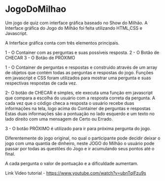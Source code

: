 # JogoDoMilhao
Um jogo de quiz com interface gráfica baseado no Show do Milhão.
A Interface gráfica do Jogo do Milhão foi feita utilizando HTML,CSS e Javascript.

A Interface gráfica conta com três elementos principais.

1 - O Container com as perguntas e suas possíveis resposta.
2 - O Botão de CHECAR
3 - O Botão de PRÓXIMO 

1 - O Container de perguntas e respostas e construido através de um array de objetos que contém todas as perguntas e respostas do jogo.
Funções em javascript e CSS foram utilizados para mostrar uma pergunta e suas respectivas respostas de cada vez. 

2- O botão de CHECAR é simples, ele executa uma função em javascript que compara a escolha do usuário com a resposta correta da pergunta.
A cada vez que o código checa a resposta o usuário recebe duas informações na tela, logo acima do Container de perguntas e respostas
Estas duas informações são a pontuação no lado esquerdo e um texto no lado direito com uma mensagem de Certo ou Errado.

3 - O botão PRÓXIMO é utilizado para ir para próxima pergunta do jogo.

Diferentemente do jogo original, no qual o participante pode decidir deixar o jogo com uma quantia de dinheiro, neste JOGO do Milhão o usuário
pode passar por todas as questões do Jogo e ir acumulando seus pontos até o final.

A cada pergunta o valor de pontuação e a dificuldade aumentam.  

Link Vídeo tutorial - https://www.youtube.com/watch?v=ubnTqlFzu9s 

